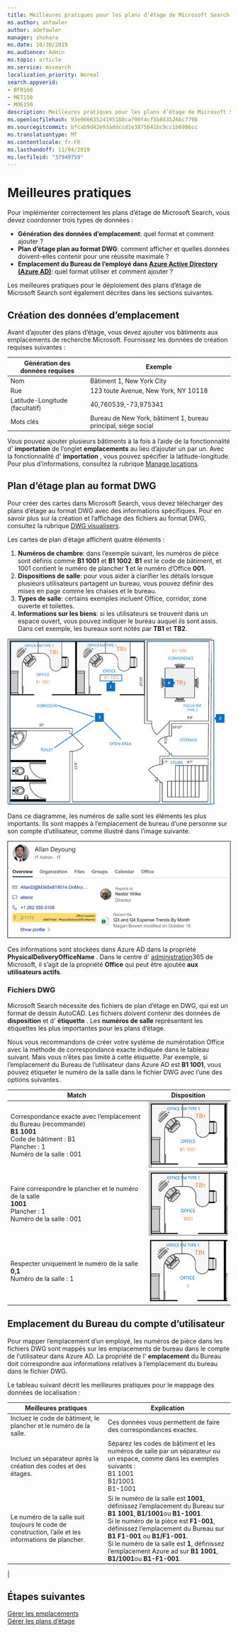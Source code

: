 ```yaml
---
title: Meilleures pratiques pour les plans d’étage de Microsoft Search
ms.author: anfowler
author: adefowler
manager: shohara
ms.date: 10/30/2019
ms.audience: Admin
ms.topic: article
ms.service: mssearch
localization_priority: Normal
search.appverid:
- BFB160
- MET150
- MOE150
description: Meilleures pratiques pour les plans d’étage de Microsoft Search
ms.openlocfilehash: 93e06663524195188ca790f4cf5b853526bc7798
ms.sourcegitcommit: bfcab9d42e93addccd1e3875b41bc9cc1b6986cc
ms.translationtype: MT
ms.contentlocale: fr-FR
ms.lasthandoff: 11/04/2019
ms.locfileid: "37949759"
---
```

# <a name="best-practices"></a>Meilleures pratiques

Pour implémenter correctement les plans d’étage de Microsoft Search, vous devez coordonner trois types de données :

- **Génération des données d’emplacement**: quel format et comment ajouter ?
- **Plan d’étage plan au format DWG**: comment afficher et quelles données doivent-elles contenir pour une réussite maximale ?
- **Emplacement du Bureau de l’employé dans [Azure Active Directory (Azure AD)](https://azure.microsoft.com/services/active-directory/)**: quel format utiliser et comment ajouter ? <br>

Les meilleures pratiques pour le déploiement des plans d’étage de Microsoft Search sont également décrites dans les sections suivantes.

## <a name="building-location-data"></a>Création des données d’emplacement
Avant d’ajouter des plans d’étage, vous devez ajouter vos bâtiments aux emplacements de recherche Microsoft. Fournissez les données de création requises suivantes :

|Génération des données requises  |Exemple  |
|---------|---------|
|Nom     |    Bâtiment 1, New York City     |
|Rue     |     123 toute Avenue, New York, NY 10118  |
|Latitude-Longitude (facultatif)   |    40,760539,-73,975341      |
|Mots clés     |    Bureau de New York, bâtiment 1, bureau principal, siège social     |

Vous pouvez ajouter plusieurs bâtiments à la fois à l’aide de la fonctionnalité d' **importation** de l’onglet **emplacements** au lieu d’ajouter un par un. Avec la fonctionnalité d' **importation** , vous pouvez spécifier la latitude-longitude. Pour plus d’informations, consultez la rubrique [Manage locations](manage-locations.md).

## <a name="floor-plan-map-in-dwg-format"></a>Plan d’étage plan au format DWG
Pour créer des cartes dans Microsoft Search, vous devez télécharger des plans d’étage au format DWG avec des informations spécifiques. Pour en savoir plus sur la création et l’affichage des fichiers au format DWG, consultez la rubrique [DWG visualisers](https://www.autodesk.in/products/dwg). 

Les cartes de plan d’étage affichent quatre éléments :

1. **Numéros de chambre**: dans l’exemple suivant, les numéros de pièce sont définis comme **B1 1001** et **B1 1002**. **B1** est le code de bâtiment, et 1001 contient le numéro de plancher **1** et le numéro d’Office **001**.
1. **Dispositions de salle**: pour vous aider à clarifier les détails lorsque plusieurs utilisateurs partagent un bureau, vous pouvez définir des mises en page comme les chaises et le bureau.
1. **Types de salle**: certains exemples incluent Office, corridor, zone ouverte et toilettes.
1. **Informations sur les biens**: si les utilisateurs se trouvent dans un espace ouvert, vous pouvez indiquer le bureau auquel ils sont assis. Dans cet exemple, les bureaux sont notés par **TB1** et **TB2**.

![Plan Office simple montrant comment étiqueter les numéros de salle, les biens et les types de salle](media/Floorplans-LayoutwithCallouts.png)

Dans ce diagramme, les numéros de salle sont les éléments les plus importants. Ils sont mappés à l’emplacement de bureau d’une personne sur son compte d’utilisateur, comme illustré dans l’image suivante.

![Onglet vue d’ensemble de la carte de résultats de recherche de personnes affichant les détails de l’utilisateur, y compris l’emplacement du Bureau](media/floorplans-peoplecard.png)

Ces informations sont stockées dans Azure AD dans la propriété **PhysicalDeliveryOfficeName** . Dans le centre d' [administration](https://admin.microsoft.com)365 de Microsoft, il s’agit de la propriété **Office** qui peut être ajoutée **aux utilisateurs actifs**.

### <a name="dwg-files"></a>Fichiers DWG
Microsoft Search nécessite des fichiers de plan d’étage en DWG, qui est un format de dessin AutoCAD. Les fichiers doivent contenir des données de **disposition** et d' **étiquette** . Les **numéros de salle** représentent les étiquettes les plus importantes pour les plans d’étage.

Nous vous recommandons de créer votre système de numérotation Office avec la méthode de correspondance exacte indiquée dans le tableau suivant. Mais vous n’êtes pas limité à cette étiquette. Par exemple, si l’emplacement du Bureau de l’utilisateur dans Azure AD est **B1 1001**, vous pouvez étiqueter le numéro de la salle dans le fichier DWG avec l’une des options suivantes.

|Match  |Disposition  |
|---------|---------|
|Correspondance exacte avec l’emplacement du Bureau (recommandé) <br> **B1 1001** <br> Code de bâtiment : B1<br>Plancher : 1 <br>Numéro de la salle : 001    |    ![Plan d’étage Office unique avec le numéro de bureau « B1 1001 ».](media/floorplans-layoutexactmatch.png)     |
|Faire correspondre le plancher et le numéro de la salle <br> **1001**<br>Plancher : 1 <br>Numéro de la salle : 001    |   ![Plan d’étage Office unique avec le numéro de bureau « 1001 ».](media/floorplans-layoutfloorroom.png)   |
|Respecter uniquement le numéro de la salle <br> **0,1**<br>Numéro de la salle : 1        |    ![Carte d’étage Office unique avec le numéro de bureau « 1 »](media/floorplans-layoutroomonly.png)     |

## <a name="user-account-office-location"></a>Emplacement du Bureau du compte d’utilisateur
Pour mapper l’emplacement d’un employé, les numéros de pièce dans les fichiers DWG sont mappés sur les emplacements de bureau dans le compte de l’utilisateur dans Azure AD. La propriété de l' **emplacement** du Bureau doit correspondre aux informations relatives à l’emplacement du bureau dans le fichier DWG.

Le tableau suivant décrit les meilleures pratiques pour le mappage des données de localisation :

|Meilleures pratiques  |Explication |
|---------|---------|
|Incluez le code de bâtiment, le plancher et le numéro de la salle.     |   Ces données vous permettent de faire des correspondances exactes.     |
|Incluez un séparateur après la création des codes et des étages.     |  Séparez les codes de bâtiment et les numéros de salle par un séparateur ou un espace, comme dans les exemples suivants :<br> B1 1001<br> B1/1001 <br> B1-1001   |
|Le numéro de la salle suit toujours le code de construction, l’aile et les informations de plancher.     |  Si le numéro de la salle est **1001**, définissez l’emplacement du Bureau sur **B1 1001**, **B1/1001**ou **B1-1001**. <br> Si le numéro de la pièce est **F1-001**, définissez l’emplacement du Bureau sur **B1 F1-001** ou **B1/F1-001**. <br> Si le numéro de la salle est **1**, définissez l’emplacement Azure ad sur **B1 1001**, **B1/1001**ou **B1-F1-001**.       |
|

## <a name="next-steps"></a>Étapes suivantes
[Gérer les emplacements](manage-locations.md)<br>
[Gérer les plans d’étage](manage-floorplans.md)